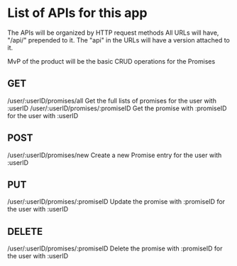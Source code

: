 # List of APIs for this app

The APIs will be organized by HTTP request methods
All URLs will have, "/api/" prepended to it.
The "api" in the URLs will have a version attached to it.

MvP of the product will be the basic CRUD operations for the Promises

## GET

/user/:userID/promises/all
    Get the full lists of promises for the user with :userID
/user/:userID/promises/:promiseID
    Get the promise with :promiseID for the user with :userID

## POST

/user/:userID/promises/new
    Create a new Promise entry for the user with :userID

## PUT

/user/:userID/promises/:promiseID
    Update the promise with :promiseID for the user with :userID

## DELETE

/user/:userID/promises/:promiseID
    Delete the promise with :promiseID for the user with :userID